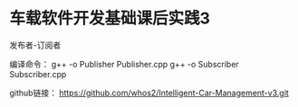 # 车载软件开发基础课后实践3
发布者-订阅者

编译命令：
g++ -o Publisher Publisher.cpp
g++ -o Subscriber Subscriber.cpp

github链接：
https://github.com/whos2/Intelligent-Car-Management-v3.git
